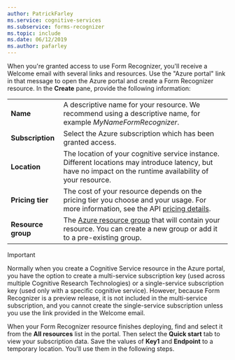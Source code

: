 ```yaml
---
author: PatrickFarley
ms.service: cognitive-services
ms.subservice: forms-recognizer
ms.topic: include
ms.date: 06/12/2019
ms.author: pafarley
---
```


When you're granted access to use Form Recognizer, you'll receive a Welcome email with several links and resources. Use the "Azure portal" link in that message to open the Azure portal and create a Form Recognizer resource. In the **Create** pane, provide the following information:

|    |    |
|--|--|
| **Name** | A descriptive name for your resource. We recommend using a descriptive name, for example *MyNameFormRecognizer*. |
| **Subscription** | Select the Azure subscription which has been granted access. |
| **Location** | The location of your cognitive service instance. Different locations may introduce latency, but have no impact on the runtime availability of your resource. |
| **Pricing tier** | The cost of your resource depends on the pricing tier you choose and your usage. For more information, see the API [pricing details](https://azure.microsoft.com/pricing/details/cognitive-services/).
| **Resource group** | The [Azure resource group](https://docs.microsoft.com/azure/cloud-adoption-framework/govern/resource-consistency/resource-access-management#what-is-an-azure-resource-group) that will contain your resource. You can create a new group or add it to a pre-existing group. |

> [!IMPORTANT]
> Normally when you create a Cognitive Service resource in the Azure portal, you have the option to create a multi-service subscription key (used across multiple Cognitive Research Technologies) or a single-service subscription key (used only with a specific cognitive service). However, because Form Recognizer is a preview release, it is not included in the multi-service subscription, and you cannot create the single-service subscription unless you use the link provided in the Welcome email.

When your Form Recognizer resource finishes deploying, find and select it from the **All resources** list in the portal. Then select the **Quick start** tab to view your subscription data. Save the values of **Key1** and **Endpoint** to a temporary location. You'll use them in the following steps.